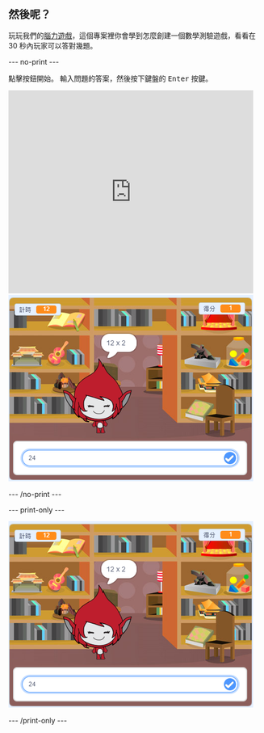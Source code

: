 ## 然後呢？

玩玩我們的[腦力遊戲](https://projects.raspberrypi.org/en/projects/brain-game?utm_source=pathway&utm_medium=whatnext&utm_campaign=projects)，這個專案裡你會學到怎麼創建一個數學測驗遊戲，看看在 30 秒內玩家可以答對幾題。

\--- no-print \---

點擊按鈕開始。 輸入問題的答案，然後按下鍵盤的 <kbd>Enter</kbd> 按鍵。

<div class="scratch-preview">
  <iframe allowtransparency="true" width="485" height="402" src="https://scratch.mit.edu/projects/embed/250234955/?autostart=false" frameborder="0" scrolling="no"></iframe>
  <img src="images/brain-final.png">
</div>

\--- /no-print \---

\--- print-only \---

![腦力遊戲](images/brain-final.png)

\--- /print-only \---
